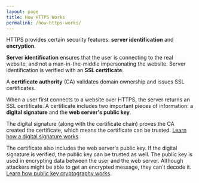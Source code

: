 ```yaml
---
layout: page
title: How HTTPS Works
permalink: /how-https-works/
---
```


HTTPS provides certain security features: **server identification** and **encryption**.

**Server identification** ensures that the user is connecting to the real website, and not a man-in-the-middle impersonating the website. Server identification is verified with an **SSL certificate**.

A **certificate authority** (CA) validates domain ownership and issues SSL certificates.

When a user first connects to a website over HTTPS, the server returns an SSL certificate. A certificate includes two important pieces of information: a **digital signature** and the **web server's public key**.

The digital signature (along with the certificate chain) proves the CA created the certificate, which means the certificate can be trusted. [Learn how a digital signature works](about-public-key-cryptography.md#digital-signature).

The certificate also includes the web server's public key. If the digital signature is verified, the public key can be trusted as well. The public key is used in encrypting data between the user and the web server. Although attackers might be able to get an encrypted message, they can't decode it. [Learn how public key cryptography works](https://github.com/ericandrewlewis/https-http2-and-wordpress/blob/master/about-public-key-cryptography.md#encrypting-plaintext).